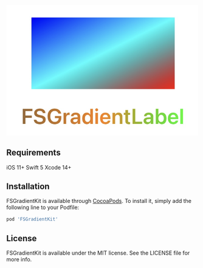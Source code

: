 <div align=center>
<img src="https://github.com/lifution/FSGradientKit/blob/main/Screenshot/Screenshot.jpg" />
</div>

## Requirements

iOS 11+
Swift 5
Xcode 14+

## Installation

FSGradientKit is available through [CocoaPods](https://cocoapods.org). To install
it, simply add the following line to your Podfile:

```ruby
pod 'FSGradientKit'
```

## License

FSGradientKit is available under the MIT license. See the LICENSE file for more info.
